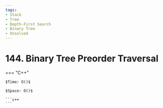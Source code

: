 ```yaml
---
tags:
- Stack
- Tree
- Depth-First Search
- Binary Tree
- Unsolved
---
```



# 144. Binary Tree Preorder Traversal

=== "C++"

    $Time: O()$

    $Space: O()$

    ```c++
    ```